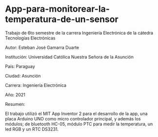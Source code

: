 # App-para-monitorear-la-temperatura-de-un-sensor

Trabajo de 6to semestre de la carrera Ingeniería Electrónica de la cátedra Tecnologías Electrónicas

Autor: Esteban José Gamarra Duarte

Institución: Universidad Católica Nuestra Señora de la Asunción

País: Paraguay

Ciudad: Asunción

Carrera: Ingeniería Electrónica

Año: 2021

Resumen:

El trabajo utilizó el MIT App Inventor 2 para el desarrollo de la app, una placa Arduino UNO como micro controlador principal, y además los módulos; de bluetooth HC-05, módulo PTC para medir la temperatura, un led RGB y un RTC DS3231.
